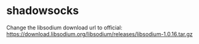 # shadowsocks

Change the libsodium download url to official:
https://download.libsodium.org/libsodium/releases/libsodium-1.0.16.tar.gz
